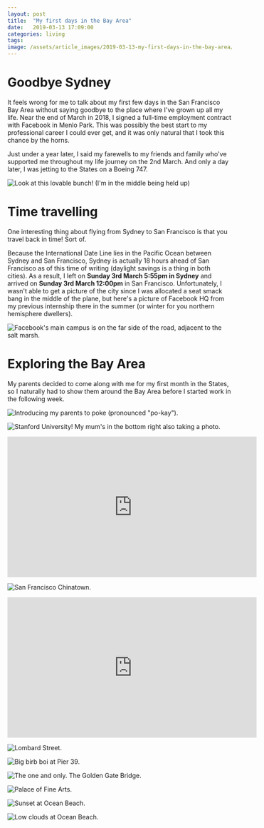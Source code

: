 ```yaml
---
layout: post
title:  "My first days in the Bay Area"
date:   2019-03-13 17:09:00
categories: living
tags: 
image: /assets/article_images/2019-03-13-my-first-days-in-the-bay-area/desktop.jpg
---
```


# Goodbye Sydney
It feels wrong for me to talk about my first few days in the San Francisco Bay Area without saying goodbye to the place
where I've grown up all my life. Near the end of March in 2018, I signed a full-time employment
contract with Facebook in Menlo Park. This was possibly the best start to my professional career
I could ever get, and it was only natural that I took this chance by the horns.

Just under a year later, I said my farewells to my friends and family who've supported me
throughout my life journey on the 2nd March. And only a day later, I was jetting to the States on a Boeing 747.

![Look at this lovable bunch! (I'm in the middle being held up)](/assets/article_images/2019-03-13-my-first-days-in-the-bay-area/1.jpg)

# Time travelling
One interesting thing about flying from Sydney to San Francisco is that you travel back in time!
Sort of.

Because the International Date Line lies in the Pacific Ocean between Sydney and San Francisco,
Sydney is actually 18 hours ahead of San Francisco as of this time of writing (daylight savings is
a thing in both cities). As a result, I left on **Sunday 3rd March 5:55pm in Sydney** and arrived on
**Sunday 3rd March 12:00pm** in San Francisco. Unfortunately, I wasn't able to get a picture of
the city since I was allocated a seat smack bang in the middle of the plane, but here's a picture
of Facebook HQ from my previous internship there in the summer (or winter for you northern
hemisphere dwellers).

![Facebook's main campus is on the far side of the road, adjacent to the salt marsh.](/assets/article_images/2019-03-13-my-first-days-in-the-bay-area/2.jpg)

# Exploring the Bay Area
My parents decided to come along with me for my first month in the States, so I naturally had to
show them around the Bay Area before I started work in the following week.

![Introducing my parents to poke (pronounced "po-kay").](/assets/article_images/2019-03-13-my-first-days-in-the-bay-area/3.jpg)

![Stanford University! My mum's in the bottom right also taking a photo.](/assets/article_images/2019-03-13-my-first-days-in-the-bay-area/4.jpg)

<iframe width="560" height="315" src="https://www.youtube.com/embed/NSz76gzLwxc" frameborder="0" allow="accelerometer; autoplay; encrypted-media; gyroscope; picture-in-picture" allowfullscreen></iframe>

<br>

![San Francisco Chinatown.](/assets/article_images/2019-03-13-my-first-days-in-the-bay-area/5.jpg)

<iframe width="560" height="315" src="https://www.youtube.com/embed/-_WYZtpgCig" frameborder="0" allow="accelerometer; autoplay; encrypted-media; gyroscope; picture-in-picture" allowfullscreen></iframe>

<br>

![Lombard Street.](/assets/article_images/2019-03-13-my-first-days-in-the-bay-area/6.jpg)

![Big birb boi at Pier 39.](/assets/article_images/2019-03-13-my-first-days-in-the-bay-area/7.jpg)

![The one and only. The Golden Gate Bridge.](/assets/article_images/2019-03-13-my-first-days-in-the-bay-area/8.jpg)

![Palace of Fine Arts.](/assets/article_images/2019-03-13-my-first-days-in-the-bay-area/9.jpg)

![Sunset at Ocean Beach.](/assets/article_images/2019-03-13-my-first-days-in-the-bay-area/10.jpg)

![Low clouds at Ocean Beach.](/assets/article_images/2019-03-13-my-first-days-in-the-bay-area/11.jpg)

